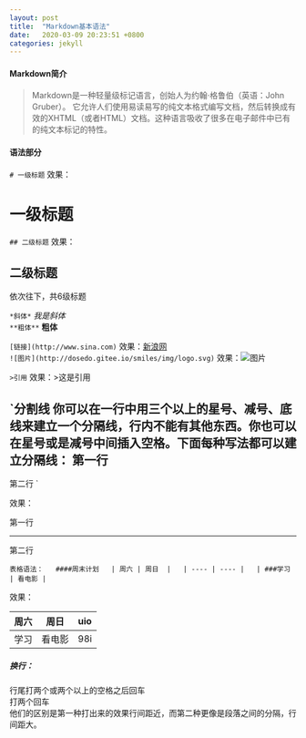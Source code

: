 ```yaml
---
layout: post
title:  "Markdown基本语法"
date:   2020-03-09 20:23:51 +0800
categories: jekyll
---
```


#### Markdown简介
>Markdown是一种轻量级标记语言，创始人为约翰·格鲁伯（英语：John Gruber）。 它允许人们使用易读易写的纯文本格式编写文档，然后转换成有效的XHTML（或者HTML）文档。这种语言吸收了很多在电子邮件中已有的纯文本标记的特性。

#### 语法部分  
`# 一级标题`   效果： 
# 一级标题  
`## 二级标题`  效果：
## 二级标题

依次往下，共6级标题
 
`*斜体*`      *我是斜体*  
`**粗体**`    **粗体**  

`[链接](http://www.sina.com)`   效果：[新浪网](http://www.sina.com)  
`![图片](http://dosedo.gitee.io/smiles/img/logo.svg)`
效果：![图片](http://dosedo.gitee.io/smiles/img/logo.svg)

`>引用`    效果：>这是引用


`分割线 
你可以在一行中用三个以上的星号、减号、底线来建立一个分隔线，行内不能有其他东西。你也可以在星号或是减号中间插入空格。下面每种写法都可以建立分隔线：
第一行
-------
第二行
`

效果：  

第一行
  
******
第二行


`表格语法：  
####周末计划  
| 周六 | 周日  |  
| ---- | ---- |  
| ###学习 | 看电影 |  
`


效果：  

| 周六 | 周日 | uio |  
| :---: | :---: | :---: |   
| 学习 | 看电影| 98i |
  

##### 换行：  
行尾打两个或两个以上的空格之后回车  
打两个回车  
他们的区别是第一种打出来的效果行间距近，而第二种更像是段落之间的分隔，行间距大。



